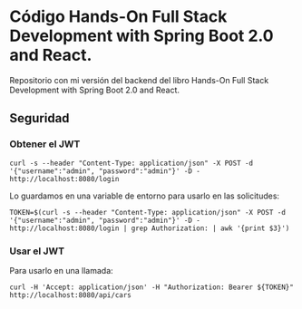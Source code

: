 # Código Hands-On Full Stack Development with Spring Boot 2.0 and React.

Repositorio con mi versión del backend del libro Hands-On Full Stack Development with Spring Boot 2.0 and React.

## Seguridad

### Obtener el JWT

```shellscript
curl -s --header "Content-Type: application/json" -X POST -d '{"username":"admin", "password":"admin"}' -D - http://localhost:8080/login
```

Lo guardamos en una variable de entorno para usarlo en las solicitudes:

```shellscript
TOKEN=$(curl -s --header "Content-Type: application/json" -X POST -d '{"username":"admin", "password":"admin"}' -D - http://localhost:8080/login | grep Authorization: | awk '{print $3}')
```

### Usar el JWT

Para usarlo en una llamada:

```shellscript
curl -H 'Accept: application/json' -H "Authorization: Bearer ${TOKEN}" http://localhost:8080/api/cars
```
